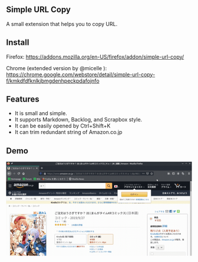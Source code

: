 ## Simple URL Copy
A small extension that helps you to copy URL.

## Install
Firefox: https://addons.mozilla.org/en-US/firefox/addon/simple-url-copy/

Chrome (extended version by @micelle ): https://chrome.google.com/webstore/detail/simple-url-copy-f/kmkdfdfknlkjbmgdenhpeckpdafojnfo

## Features
- It is small and simple.
- It supports Markdown, Backlog, and Scrapbox style.
- It can be easily opened by Ctrl+Shift+K
- It can trim redundant string of Amazon.co.jp

## Demo
![demo](https://raw.githubusercontent.com/MISONLN41/simple-url-copy/master/demo.gif)

